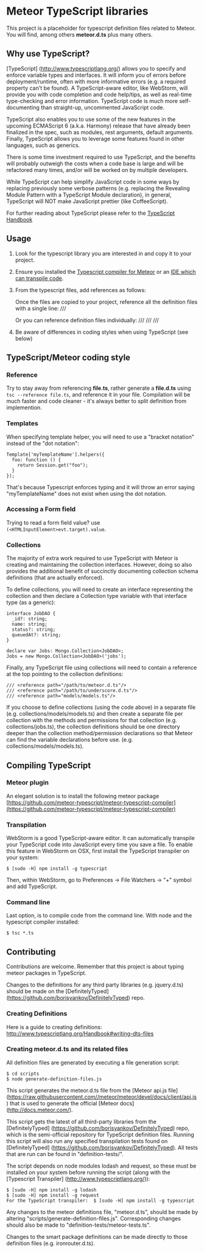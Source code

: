 # Meteor TypeScript libraries

This project is a placeholder for typescript definition files related to Meteor.
 You will find, among others **meteor.d.ts** plus many others.

## Why use TypeScript?
[TypeScript] (http://www.typescriptlang.org/) allows you to specify and enforce variable types and interfaces.  It will inform you of errors before deployment/runtime, 
often with more informative errors (e.g. a required property can't be found).  A TypeScript-aware editor, like WebStorm, will provide you with code completion and 
code help/tips, as well as real-time type-checking and error information.  TypeScript code is much more self-documenting than straight-up, uncommented JavaScript code.

TypeScript also enables you to use some of the new features in the upcoming ECMAScript 6 (a.k.a. Harmony) release that have already been finalized in the spec, such as modules, 
rest arguments, default arguments.  Finally, TypeScript allows you to leverage some features found in other languages, such as generics.

There is some time investment required to use TypeScript, and the benefits will probably outweigh the costs when a code base is large and will be refactored
many times, and/or will be worked on by multiple developers.

While TypeScript can help simplify JavaScript code in some ways by replacing previously some verbose patterns (e.g. replacing the Revealing Module Pattern with 
a TypeScript Module declaration), in general, TypeScript will NOT make JavaScript prettier (like CoffeeScript).

For further reading about TypeScript please refer to the [TypeScript Handbook](http://www.typescriptlang.org/Handbook)


## Usage

1. Look for the typescript library you are interested in and copy it to your project.
2. Ensure you installed the [Typescript compiler for Meteor](https://github.com/meteor-typescript/meteor-typescript-compiler) or an [IDE which can transpile code](#transpilation).
3. From the typescript files, add references as follows:

   Once the files are copied to your project, reference all the definition files with a single line:
   ///<reference path="/path/to/all-definitions.d.ts" />

   Or you can reference definition files individually:
    ///<reference path="/path/to/meteor.d.ts" />
    ///<reference path="/path/to/underscore.d.ts" />
    ///<reference path="/path/to/jquery.d.ts" />

4. Be aware of differences in coding styles when using TypeScript (see below)


##  TypeScript/Meteor coding style

### Reference

Try to stay away from referencing **file.ts**, rather generate a **file.d.ts** using `tsc --reference file.ts`, and reference it in your file. Compilation will be much faster and code cleaner - it's always better to split definition from implemention.

### Templates

When specifying template helper, you will need to use a "bracket notation" instead of the "dot notation":

    Template['myTemplateName'].helpers({
      foo: function () {
        return Session.get("foo");
      }
    });

That's because Typescript enforces typing and it will throw an error saying "myTemplateName" does not exist when using the dot notation.

### Accessing a Form field

Trying to read a form field value? use `(<HTMLInputElement>evt.target).value`.

### Collections

The majority of extra work required to use TypeScript with Meteor is creating and maintaining the collection interfaces.  However, doing so also provides the 
additional benefit of succinctly documenting collection schema definitions (that are actually enforced).

To define collections, you will need to create an interface representing the collection and then declare a Collection type variable with that interface type (as a generic):

    interface JobDAO {
      _id?: string;
      name: string;
      status?: string;
      queuedAt?: string;
    }

    declare var Jobs: Mongo.Collection<JobDAO>;
    Jobs = new Mongo.Collection<JobDAO>('jobs');


Finally, any TypeScript file using collections will need to contain a reference at the top pointing to the collection definitions:

    /// <reference path="/path/to/meteor.d.ts"/>
    /// <reference path="/path/to/underscore.d.ts"/>
    /// <reference path="models/models.ts"/>


If you choose to define collections (using the code above) in a separate file (e.g. collections/models/models.ts) and then create a separate file per collection 
with the methods and permissions for that collection (e.g. collections/jobs.ts), the collection definitions should be one directory deeper than the collection 
method/permission declarations so that Meteor can find the variable declarations before use. (e.g. collections/models/models.ts).






## Compiling TypeScript

### Meteor plugin
An elegant solution is to install the following meteor package [https://github.com/meteor-typescript/meteor-typescript-compiler](https://github.com/meteor-typescript/meteor-typescript-compiler)

### Transpilation
WebStorm is a good TypeScript-aware editor.  It can automatically transpile your TypeScript code into JavaScript every time you save a file.  To enable this
feature in WebStorm on OSX, first install the TypeScript transpiler on your system:

    $ [sudo -H] npm install -g typescript

Then, within WebStorm, go to Preferences -> File Watchers -> "+" symbol and add TypeScript.

### Command line

Last option, is to compile code from the command line. With node and the typescript compiler installed:

    $ tsc *.ts


## Contributing

Contributions are welcome. Remember that this project is about typing meteor packages in TypeScript.

Changes to the definitions for any third party libraries (e.g. jquery.d.ts) should be made on the [DefinitelyTyped] (https://github.com/borisyankov/DefinitelyTyped)
repo.

### Creating Definitions
Here is a guide to creating definitions: <http://www.typescriptlang.org/Handbook#writing-dts-files>


### Creating meteor.d.ts and its related files

All definition files are generated by executing a file generation script:

    $ cd scripts
    $ node generate-definition-files.js


This script generates the meteor.d.ts file from the [Meteor api.js file] (https://raw.githubusercontent.com//meteor/meteor/devel/docs/client/api.js) that is used
to generate the official [Meteor docs] (http://docs.meteor.com/). 

This script gets the latest of all third-party libraries from the [DefinitelyTyped] (https://github.com/borisyankov/DefinitelyTyped) repo, which is the 
semi-official repository for TypeScript definition files.  Running this script will also run any specified transpilation tests found on [DefinitelyTyped] (https://github.com/borisyankov/DefinitelyTyped).
All tests that are run can be found in "definition-tests/".

The script depends on node modules lodash and request, so these must be installed on your system before running the script (along with the [Typescript Transpiler] (http://www.typescriptlang.org/)): 
 
    $ [sudo -H] npm install -g lodash 
    $ [sudo -H] npm install -g request
    For the TypeScript transpiler:  $ [sudo -H] npm install -g typescript

Any changes to the meteor definitions file, "meteor.d.ts", should be made by altering "scripts/generate-definition-files.js".  Corresponding changes should also be made 
to "definition-tests/meteor-tests.ts".

Changes to the smart package definitions can be made directly to those definition files (e.g. ironrouter.d.ts).



